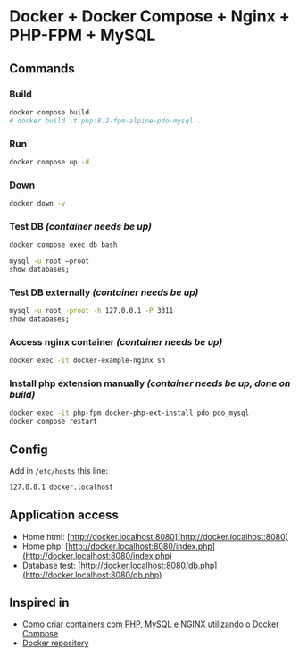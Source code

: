 # Docker + Docker Compose + Nginx + PHP-FPM + MySQL

## Commands

### Build
```bash
docker compose build
# docker build -t php:8.2-fpm-alpine-pdo-mysql .
```

### Run
```bash
docker compose up -d
```

### Down
```bash
docker down -v
```

### Test DB _(container needs be up)_
```bash
docker compose exec db bash

mysql -u root –proot
show databases;
```

### Test DB externally _(container needs be up)_
```bash
mysql -u root -proot -h 127.0.0.1 -P 3311
show databases;
```

### Access nginx container _(container needs be up)_
```bash
docker exec -it docker-example-nginx sh
```

### Install php extension manually _(container needs be up, done on build)_
```bash
docker exec -it php-fpm docker-php-ext-install pdo pdo_mysql
docker compose restart
```

## Config

Add in `/etc/hosts` this line:
```bash
127.0.0.1 docker.localhost
```

## Application access

- Home html: [http://docker.localhost:8080](http://docker.localhost:8080) 
- Home php: [http://docker.localhost:8080/index.php](http://docker.localhost:8080/index.php) 
- Database test: [http://docker.localhost:8080/db.php](http://docker.localhost:8080/db.php) 

## Inspired in
- [Como criar containers com PHP, MySQL e NGINX utilizando o Docker Compose](https://nunesjr1993.medium.com/como-criar-containers-com-php-mysql-e-nginx-utilizando-o-docker-compose-e50a211b571b)
- [Docker repository](https://github.com/jrnunes1993/Docker)

